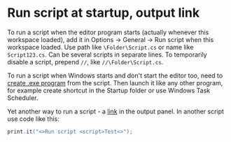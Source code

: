 # Run script at startup, output link
To run a script when the editor program starts (actually whenever this workspace loaded), add it in Options -> General -> Run script when this workspace loaded. Use path like `\Folder\Script.cs` or name like `Script123.cs`. Can be several scripts in separate lines. To temporarily disable a script, prepend `//`, like `//\Folder\Script.cs`.

To run a script when Windows starts and don't start the editor too, need to <a href='Create dotexe program.md'>create .exe program</a> from the script. Then launch it like any other program, for example create shortcut in the Startup folder or use Windows Task Scheduler.

Yet another way to run a script - a <a href='/articles/Output tags.html'>link</a> in the output panel. In another script use code like this:

```csharp
print.it("<>Run script <script>Test<>");
```

